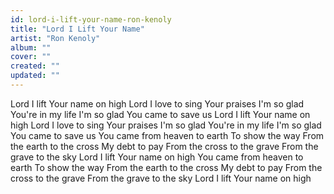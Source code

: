 ```yaml
---
id: lord-i-lift-your-name-ron-kenoly
title: "Lord I Lift Your Name"
artist: "Ron Kenoly"
album: ""
cover: ""
created: ""
updated: ""
---
```


Lord I lift Your name on high
Lord I love to sing Your praises
I'm so glad You're in my life
I'm so glad You came to save us
Lord I lift Your name on high
Lord I love to sing Your praises
I'm so glad You're in my life
I'm so glad You came to save us
You came from heaven to earth
To show the way
From the earth to the cross
My debt to pay
From the cross to the grave
From the grave to the sky
Lord I lift Your name on high
You came from heaven to earth
To show the way
From the earth to the cross
My debt to pay
From the cross to the grave
From the grave to the sky
Lord I lift Your name on high